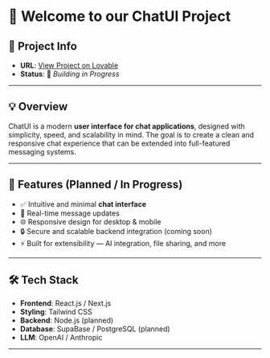 # 👋 Welcome to our ChatUI Project

## 📌 Project Info
- **URL**: [View Project on Lovable](https://lovable.dev/projects/d325b771-a9ec-4d85-b221-9535f9ee5305)  
- **Status**: 🚧 *Building in Progress*  

---

## 💡 Overview
ChatUI is a modern **user interface for chat applications**, designed with simplicity, speed, and scalability in mind. The goal is to create a clean and responsive chat experience that can be extended into full-featured messaging systems.

---

## 🎨 Features (Planned / In Progress)
- ✅ Intuitive and minimal **chat interface**  
- 🚀 Real-time message updates  
- 🌐 Responsive design for desktop & mobile  
- 🔒 Secure and scalable backend integration (coming soon)  
- ⚡ Built for extensibility — AI integration, file sharing, and more  

---

## 🛠️ Tech Stack
- **Frontend**: React.js / Next.js  
- **Styling**: Tailwind CSS  
- **Backend**: Node.js (planned)  
- **Database**: SupaBase / PostgreSQL (planned)
- **LLM**: OpenAI / Anthropic

---

